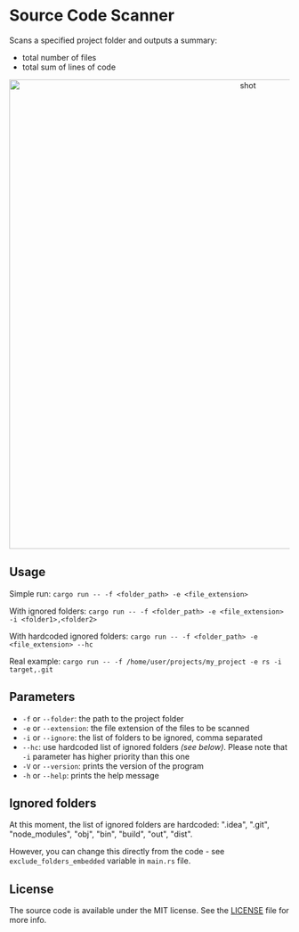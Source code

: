 # Source Code Scanner

Scans a specified project folder and outputs a summary:
- total number of files
- total sum of lines of code

<p align="center">
<img width="842" alt="shot" src="https://github.com/RustamIrzaev/source-code-scanner/assets/352703/89d54144-9c84-4a61-ae17-7375a7a0c69d">
</p>


## Usage

Simple run:
`cargo run -- -f <folder_path> -e <file_extension>`

With ignored folders:
`cargo run -- -f <folder_path> -e <file_extension> -i <folder1>,<folder2>`

With hardcoded ignored folders:
`cargo run -- -f <folder_path> -e <file_extension> --hc`

Real example:
`cargo run -- -f /home/user/projects/my_project -e rs -i target,.git`

## Parameters
- `-f` or `--folder`: the path to the project folder
- `-e` or `--extension`: the file extension of the files to be scanned
- `-i` or `--ignore`: the list of folders to be ignored, comma separated
- `--hc`: use hardcoded list of ignored folders _(see below)_. Please note that `-i` parameter has higher priority than this one
- `-V` or `--version`: prints the version of the program
- `-h` or `--help`: prints the help message

## Ignored folders
At this moment, the list of ignored folders are hardcoded:
".idea", ".git", "node_modules", "obj", "bin", "build", "out", "dist".

However, you can change this directly from the code - see `exclude_folders_embedded` variable in `main.rs` file.

## License

The source code is available under the MIT license. See the [LICENSE](LICENSE) file for more info.
